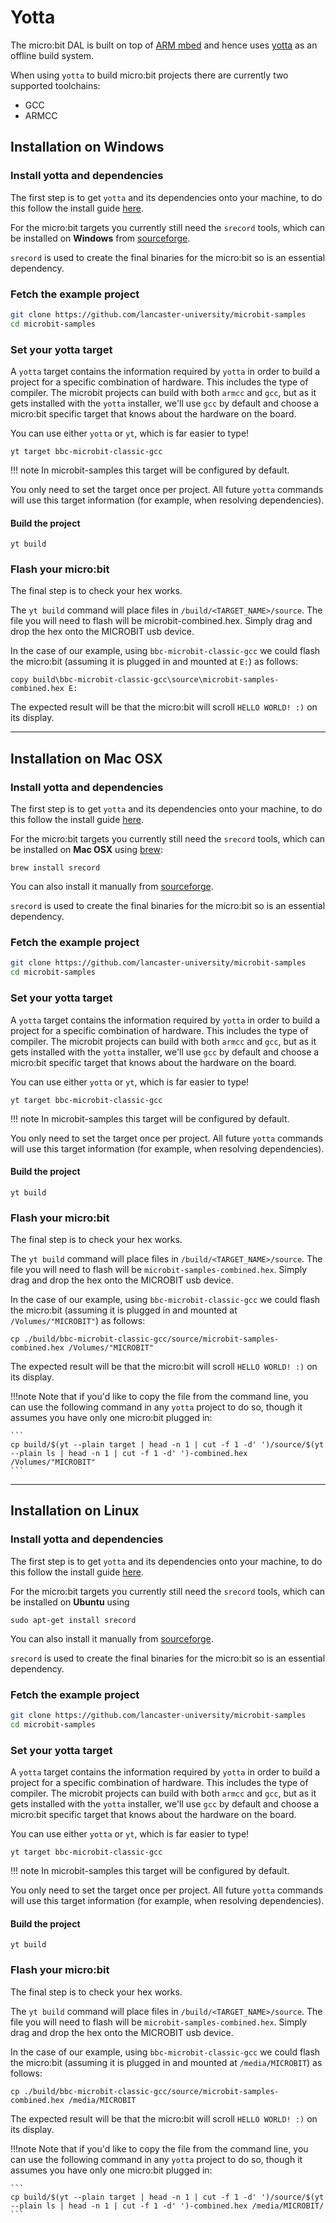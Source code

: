 # Yotta

The micro:bit DAL is built on top of [ARM mbed](http://mbed.com) and hence uses [yotta](http://yotta.mbed.com) as an offline build system.

When using `yotta` to build micro:bit projects there are currently two supported toolchains:

* GCC
* ARMCC

## Installation on Windows

### Install yotta and dependencies

The first step is to get `yotta` and its dependencies onto your machine, to do this follow the install guide [here](http://docs.yottabuild.org/#installing).


For the micro:bit targets you currently still need the `srecord` tools, which can be installed on **Windows** from [sourceforge](http://srecord.sourceforge.net/).

`srecord` is used to create the final binaries for the micro:bit so is an essential dependency.


### Fetch the example project

```bash
git clone https://github.com/lancaster-university/microbit-samples
cd microbit-samples
```

### Set your yotta target

A `yotta` target contains the information required by `yotta` in order to build a project for a specific combination of hardware. This includes the type of compiler. The microbit projects can build with both `armcc` and `gcc`, but as it gets installed with the `yotta` installer, we'll use `gcc` by default and choose a micro:bit specific target that knows about the hardware on the board.

You can use either `yotta` or `yt`, which is far easier to type!

```
yt target bbc-microbit-classic-gcc
```

!!! note
    In microbit-samples this target will be configured by default.

You only need to set the target once per project. All future `yotta` commands will use this target information (for example, when resolving dependencies).

#### Build the project

```
yt build
```

### Flash your micro:bit

The final step is to check your hex works.

The `yt build` command will place files in `/build/<TARGET_NAME>/source`. The file you will need to flash will be microbit-combined.hex.  Simply drag and drop the hex onto the MICROBIT usb device.

In the case of our example, using `bbc-microbit-classic-gcc` we could flash the micro:bit (assuming it is plugged in and mounted at `E:`) as follows:

```
copy build\bbc-microbit-classic-gcc\source\microbit-samples-combined.hex E:
```
The expected result will be that the micro:bit will scroll `HELLO WORLD! :)` on its display.

____________________

## Installation on Mac OSX

### Install yotta and dependencies

The first step is to get `yotta` and its dependencies onto your machine, to do this follow the install guide [here](http://docs.yottabuild.org/#installing).


For the micro:bit targets you currently still need the `srecord` tools, which can be installed on **Mac OSX** using
[brew](http://brew.sh/):

```
brew install srecord
```

You can also install it manually from [sourceforge](http://srecord.sourceforge.net/).

`srecord` is used to create the final binaries for the micro:bit so is an essential dependency.

### Fetch the example project

```bash
git clone https://github.com/lancaster-university/microbit-samples
cd microbit-samples
```

### Set your yotta target

A `yotta` target contains the information required by `yotta` in order to build a project for a specific combination of hardware. This includes the type of compiler. The microbit projects can build with both `armcc` and `gcc`, but as it gets installed with the `yotta` installer, we'll use `gcc` by default and choose a micro:bit specific target that knows about the hardware on the board.

You can use either `yotta` or `yt`, which is far easier to type!

```
yt target bbc-microbit-classic-gcc
```

!!! note
    In microbit-samples this target will be configured by default.

You only need to set the target once per project. All future `yotta` commands will use this target information (for example, when resolving dependencies).

#### Build the project

```
yt build
```

### Flash your micro:bit

The final step is to check your hex works.

The `yt build` command will place files in `/build/<TARGET_NAME>/source`. The file you will need to flash will be `microbit-samples-combined.hex`. Simply drag and drop the hex onto the MICROBIT usb device.

In the case of our example, using `bbc-microbit-classic-gcc` we could flash the micro:bit (assuming it is plugged in and mounted at `/Volumes/"MICROBIT"`) as follows:

```
cp ./build/bbc-microbit-classic-gcc/source/microbit-samples-combined.hex /Volumes/"MICROBIT"
```

The expected result will be that the micro:bit will scroll `HELLO WORLD! :)` on its display.

!!!note
    Note that if you'd like to copy the file from the command line, you can use the following command in any `yotta` project to do so, though it assumes you have only one micro:bit plugged in:

    ```
    cp build/$(yt --plain target | head -n 1 | cut -f 1 -d' ')/source/$(yt --plain ls | head -n 1 | cut -f 1 -d' ')-combined.hex  /Volumes/"MICROBIT"
    ```


____________________

## Installation on Linux

### Install yotta and dependencies

The first step is to get `yotta` and its dependencies onto your machine, to do this follow the install guide [here](http://docs.yottabuild.org/#installing).


For the micro:bit targets you currently still need the `srecord` tools, which can be installed on **Ubuntu** using

```
sudo apt-get install srecord
```

You can also install it manually from [sourceforge](http://srecord.sourceforge.net/).

`srecord` is used to create the final binaries for the micro:bit so is an essential dependency.


### Fetch the example project

```bash
git clone https://github.com/lancaster-university/microbit-samples
cd microbit-samples
```

### Set your yotta target

A `yotta` target contains the information required by `yotta` in order to build a project for a specific combination of hardware. This includes the type of compiler. The microbit projects can build with both `armcc` and `gcc`, but as it gets installed with the `yotta` installer, we'll use `gcc` by default and choose a micro:bit specific target that knows about the hardware on the board.

You can use either `yotta` or `yt`, which is far easier to type!

```
yt target bbc-microbit-classic-gcc
```

!!! note
    In microbit-samples this target will be configured by default.

You only need to set the target once per project. All future `yotta` commands will use this target information (for example, when resolving dependencies).

#### Build the project

```
yt build
```

### Flash your micro:bit

The final step is to check your hex works.

The `yt build` command will place files in `/build/<TARGET_NAME>/source`. The file you will need to flash will be `microbit-samples-combined.hex`. Simply drag and drop the hex onto the MICROBIT usb device.

In the case of our example, using `bbc-microbit-classic-gcc` we could flash the micro:bit (assuming it is plugged in and mounted at `/media/MICROBIT`) as follows:

```
cp ./build/bbc-microbit-classic-gcc/source/microbit-samples-combined.hex /media/MICROBIT
```
The expected result will be that the micro:bit will scroll `HELLO WORLD! :)` on its display.

!!!note
    Note that if you'd like to copy the file from the command line, you can use the following command in any `yotta` project to do so, though it assumes you have only one micro:bit plugged in:

    ```
    cp build/$(yt --plain target | head -n 1 | cut -f 1 -d' ')/source/$(yt --plain ls | head -n 1 | cut -f 1 -d' ')-combined.hex /media/MICROBIT/
    ```
